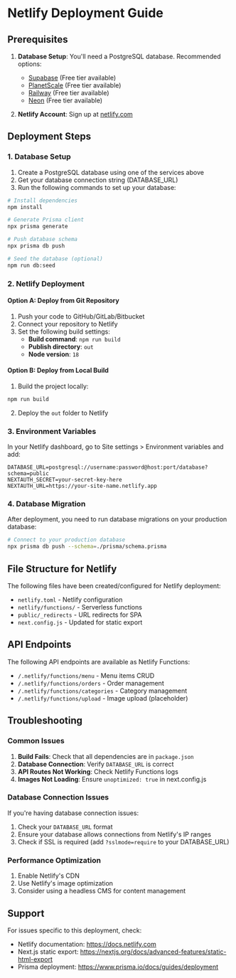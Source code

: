 # Netlify Deployment Guide

## Prerequisites

1. **Database Setup**: You'll need a PostgreSQL database. Recommended options:
   - [Supabase](https://supabase.com) (Free tier available)
   - [PlanetScale](https://planetscale.com) (Free tier available)
   - [Railway](https://railway.app) (Free tier available)
   - [Neon](https://neon.tech) (Free tier available)

2. **Netlify Account**: Sign up at [netlify.com](https://netlify.com)

## Deployment Steps

### 1. Database Setup

1. Create a PostgreSQL database using one of the services above
2. Get your database connection string (DATABASE_URL)
3. Run the following commands to set up your database:

```bash
# Install dependencies
npm install

# Generate Prisma client
npx prisma generate

# Push database schema
npx prisma db push

# Seed the database (optional)
npm run db:seed
```

### 2. Netlify Deployment

#### Option A: Deploy from Git Repository

1. Push your code to GitHub/GitLab/Bitbucket
2. Connect your repository to Netlify
3. Set the following build settings:
   - **Build command**: `npm run build`
   - **Publish directory**: `out`
   - **Node version**: `18`

#### Option B: Deploy from Local Build

1. Build the project locally:
```bash
npm run build
```

2. Deploy the `out` folder to Netlify

### 3. Environment Variables

In your Netlify dashboard, go to Site settings > Environment variables and add:

```
DATABASE_URL=postgresql://username:password@host:port/database?schema=public
NEXTAUTH_SECRET=your-secret-key-here
NEXTAUTH_URL=https://your-site-name.netlify.app
```

### 4. Database Migration

After deployment, you need to run database migrations on your production database:

```bash
# Connect to your production database
npx prisma db push --schema=./prisma/schema.prisma
```

## File Structure for Netlify

The following files have been created/configured for Netlify deployment:

- `netlify.toml` - Netlify configuration
- `netlify/functions/` - Serverless functions
- `public/_redirects` - URL redirects for SPA
- `next.config.js` - Updated for static export

## API Endpoints

The following API endpoints are available as Netlify Functions:

- `/.netlify/functions/menu` - Menu items CRUD
- `/.netlify/functions/orders` - Order management
- `/.netlify/functions/categories` - Category management
- `/.netlify/functions/upload` - Image upload (placeholder)

## Troubleshooting

### Common Issues

1. **Build Fails**: Check that all dependencies are in `package.json`
2. **Database Connection**: Verify `DATABASE_URL` is correct
3. **API Routes Not Working**: Check Netlify Functions logs
4. **Images Not Loading**: Ensure `unoptimized: true` in next.config.js

### Database Connection Issues

If you're having database connection issues:

1. Check your `DATABASE_URL` format
2. Ensure your database allows connections from Netlify's IP ranges
3. Check if SSL is required (add `?sslmode=require` to your DATABASE_URL)

### Performance Optimization

1. Enable Netlify's CDN
2. Use Netlify's image optimization
3. Consider using a headless CMS for content management

## Support

For issues specific to this deployment, check:
- Netlify documentation: https://docs.netlify.com
- Next.js static export: https://nextjs.org/docs/advanced-features/static-html-export
- Prisma deployment: https://www.prisma.io/docs/guides/deployment

